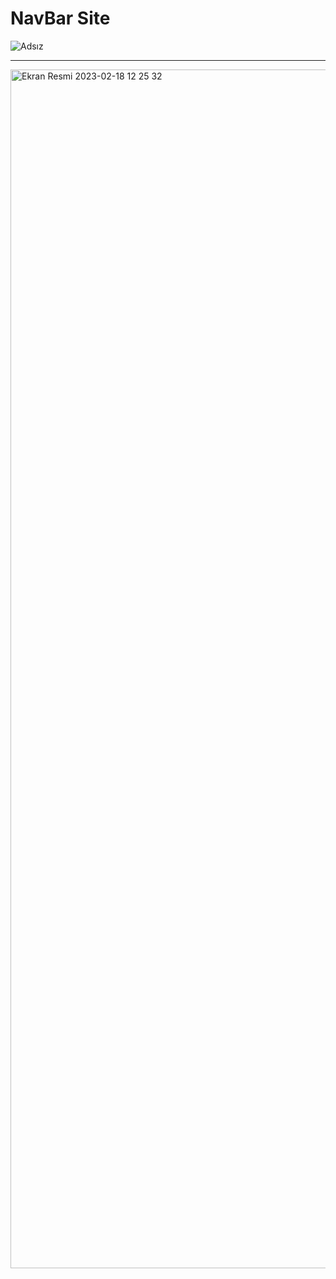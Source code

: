 <h1> NavBar Site </h1>

![Adsız](https://user-images.githubusercontent.com/105823500/221538049-b292f6f6-839e-4cb7-b208-1de2e5c7b285.gif)

<hr>

<img width="1918" alt="Ekran Resmi 2023-02-18 12 25 32" src="https://user-images.githubusercontent.com/105823500/219857677-d85e50a2-3aff-4700-8d40-ea3bd5993671.png">
